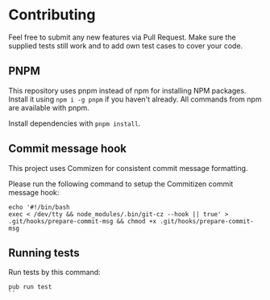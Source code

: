 # Contributing

Feel free to submit any new features via Pull Request.
Make sure the supplied tests still work and to add own test cases to cover your code.

## PNPM

This repository uses pnpm instead of npm for installing NPM packages.
Install it using `npm i -g pnpm` if you haven't already. All commands from npm are available with pnpm.

Install dependencies with `pnpm install`.

## Commit message hook

This project uses Commizen for consistent commit message formatting.

Please run the following command to setup the Commitizen commit message hook:

```shell script
echo '#!/bin/bash
exec < /dev/tty && node_modules/.bin/git-cz --hook || true' > .git/hooks/prepare-commit-msg && chmod +x .git/hooks/prepare-commit-msg
```

## Running tests

Run tests by this command:

```shell script
pub run test
``
